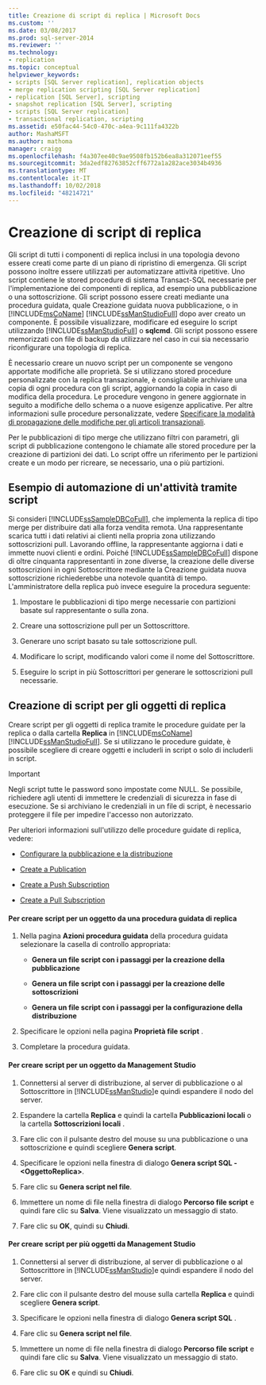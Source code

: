 ```yaml
---
title: Creazione di script di replica | Microsoft Docs
ms.custom: ''
ms.date: 03/08/2017
ms.prod: sql-server-2014
ms.reviewer: ''
ms.technology:
- replication
ms.topic: conceptual
helpviewer_keywords:
- scripts [SQL Server replication], replication objects
- merge replication scripting [SQL Server replication]
- replication [SQL Server], scripting
- snapshot replication [SQL Server], scripting
- scripts [SQL Server replication]
- transactional replication, scripting
ms.assetid: e50fac44-54c0-470c-a4ea-9c111fa4322b
author: MashaMSFT
ms.author: mathoma
manager: craigg
ms.openlocfilehash: f4a307ee40c9ae9508fb152b6ea8a312071eef55
ms.sourcegitcommit: 3da2edf82763852cff6772a1a282ace3034b4936
ms.translationtype: MT
ms.contentlocale: it-IT
ms.lasthandoff: 10/02/2018
ms.locfileid: "48214721"
---
```

# <a name="scripting-replication"></a>Creazione di script di replica
  Gli script di tutti i componenti di replica inclusi in una topologia devono essere creati come parte di un piano di ripristino di emergenza. Gli script possono inoltre essere utilizzati per automatizzare attività ripetitive. Uno script contiene le stored procedure di sistema Transact-SQL necessarie per l'implementazione dei componenti di replica, ad esempio una pubblicazione o una sottoscrizione. Gli script possono essere creati mediante una procedura guidata, quale Creazione guidata nuova pubblicazione, o in [!INCLUDE[msCoName](../../includes/msconame-md.md)] [!INCLUDE[ssManStudioFull](../../includes/ssmanstudiofull-md.md)] dopo aver creato un componente. È possibile visualizzare, modificare ed eseguire lo script utilizzando [!INCLUDE[ssManStudioFull](../../includes/ssmanstudiofull-md.md)] o **sqlcmd**. Gli script possono essere memorizzati con file di backup da utilizzare nel caso in cui sia necessario riconfigurare una topologia di replica.  
  
 È necessario creare un nuovo script per un componente se vengono apportate modifiche alle proprietà. Se si utilizzano stored procedure personalizzate con la replica transazionale, è consigliabile archiviare una copia di ogni procedura con gli script, aggiornando la copia in caso di modifica della procedura. Le procedure vengono in genere aggiornate in seguito a modifiche dello schema o a nuove esigenze applicative. Per altre informazioni sulle procedure personalizzate, vedere [Specificare la modalità di propagazione delle modifiche per gli articoli transazionali](transactional/transactional-articles-specify-how-changes-are-propagated.md).  
  
 Per le pubblicazioni di tipo merge che utilizzano filtri con parametri, gli script di pubblicazione contengono le chiamate alle stored procedure per la creazione di partizioni dei dati. Lo script offre un riferimento per le partizioni create e un modo per ricreare, se necessario, una o più partizioni.  
  
## <a name="example-of-automating-a-task-with-scripts"></a>Esempio di automazione di un'attività tramite script  
 Si consideri [!INCLUDE[ssSampleDBCoFull](../../includes/sssampledbcofull-md.md)], che implementa la replica di tipo merge per distribuire dati alla forza vendita remota. Una rappresentante scarica tutti i dati relativi ai clienti nella propria zona utilizzando sottoscrizioni pull. Lavorando offline, la rappresentante aggiorna i dati e immette nuovi clienti e ordini. Poiché [!INCLUDE[ssSampleDBCoFull](../../includes/sssampledbcofull-md.md)] dispone di oltre cinquanta rappresentanti in zone diverse, la creazione delle diverse sottoscrizioni in ogni Sottoscrittore mediante la Creazione guidata nuova sottoscrizione richiederebbe una notevole quantità di tempo. L'amministratore della replica può invece eseguire la procedura seguente:  
  
1.  Impostare le pubblicazioni di tipo merge necessarie con partizioni basate sul rappresentante o sulla zona.  
  
2.  Creare una sottoscrizione pull per un Sottoscrittore.  
  
3.  Generare uno script basato su tale sottoscrizione pull.  
  
4.  Modificare lo script, modificando valori come il nome del Sottoscrittore.  
  
5.  Eseguire lo script in più Sottoscrittori per generare le sottoscrizioni pull necessarie.  
  
## <a name="script-replication-objects"></a>Creazione di script per gli oggetti di replica  
 Creare script per gli oggetti di replica tramite le procedure guidate per la replica o dalla cartella **Replica** in [!INCLUDE[msCoName](../../includes/msconame-md.md)] [!INCLUDE[ssManStudioFull](../../includes/ssmanstudiofull-md.md)]. Se si utilizzano le procedure guidate, è possibile scegliere di creare oggetti e includerli in script o solo di includerli in script.  
  
> [!IMPORTANT]  
>  Negli script tutte le password sono impostate come NULL. Se possibile, richiedere agli utenti di immettere le credenziali di sicurezza in fase di esecuzione. Se si archiviano le credenziali in un file di script, è necessario proteggere il file per impedire l'accesso non autorizzato.  
  
 Per ulteriori informazioni sull'utilizzo delle procedure guidate di replica, vedere:  
  
-   [Configurare la pubblicazione e la distribuzione](configure-publishing-and-distribution.md)  
  
-   [Create a Publication](publish/create-a-publication.md)  
  
-   [Create a Push Subscription](create-a-push-subscription.md)  
  
-   [Create a Pull Subscription](create-a-pull-subscription.md)  
  
#### <a name="to-script-an-object-from-a-replication-wizard"></a>Per creare script per un oggetto da una procedura guidata di replica  
  
1.  Nella pagina **Azioni procedura guidata** della procedura guidata selezionare la casella di controllo appropriata:  
  
    -   **Genera un file script con i passaggi per la creazione della pubblicazione**  
  
    -   **Genera un file script con i passaggi per la creazione delle sottoscrizioni**  
  
    -   **Genera un file script con i passaggi per la configurazione della distribuzione**  
  
2.  Specificare le opzioni nella pagina **Proprietà file script** .  
  
3.  Completare la procedura guidata.  
  
#### <a name="to-script-an-object-from-management-studio"></a>Per creare script per un oggetto da Management Studio  
  
1.  Connettersi al server di distribuzione, al server di pubblicazione o al Sottoscrittore in [!INCLUDE[ssManStudio](../../includes/ssmanstudio-md.md)]e quindi espandere il nodo del server.  
  
2.  Espandere la cartella **Replica** e quindi la cartella **Pubblicazioni locali** o la cartella **Sottoscrizioni locali** .  
  
3.  Fare clic con il pulsante destro del mouse su una pubblicazione o una sottoscrizione e quindi scegliere **Genera script**.  
  
4.  Specificare le opzioni nella finestra di dialogo **Genera script SQL - \<OggettoReplica>**.  
  
5.  Fare clic su **Genera script nel file**.  
  
6.  Immettere un nome di file nella finestra di dialogo **Percorso file script** e quindi fare clic su **Salva**. Viene visualizzato un messaggio di stato.  
  
7.  Fare clic su **OK**, quindi su **Chiudi**.  
  
#### <a name="to-script-multiple-objects-from-management-studio"></a>Per creare script per più oggetti da Management Studio  
  
1.  Connettersi al server di distribuzione, al server di pubblicazione o al Sottoscrittore in [!INCLUDE[ssManStudio](../../includes/ssmanstudio-md.md)]e quindi espandere il nodo del server.  
  
2.  Fare clic con il pulsante destro del mouse sulla cartella **Replica** e quindi scegliere **Genera script**.  
  
3.  Specificare le opzioni nella finestra di dialogo **Genera script SQL** .  
  
4.  Fare clic su **Genera script nel file**.  
  
5.  Immettere un nome di file nella finestra di dialogo **Percorso file script** e quindi fare clic su **Salva**. Viene visualizzato un messaggio di stato.  
  
6.  Fare clic su **OK** e quindi su **Chiudi**.  
  
  
